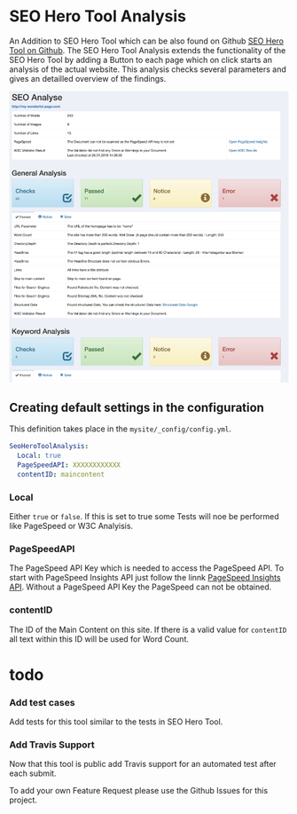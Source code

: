# SEO Hero Tool Analysis

An Addition to SEO Hero Tool which can be also found on Github [SEO Hero Tool on Github](https://github.com/nomidi/silverstripe-seo-hero-tool).
The SEO Hero Tool Analysis extends the functionality of the SEO Hero Tool by adding a Button to each page which on click starts an analysis of the actual website.
This analysis checks several parameters and gives an detailled overview of the findings.

![](docs/images/seo-analysis-preview.jpg)

## Creating default settings in the configuration

This definition takes place in the `mysite/_config/config.yml`.

``` yml
SeoHeroToolAnalysis:
  Local: true
  PageSpeedAPI: XXXXXXXXXXXX
  contentID: maincontent
```

### Local
Either `true` or `false`. If this is set to true some Tests will noe be performed like PageSpeed or W3C Analyisis.

### PageSpeedAPI
The PageSpeed API Key which is needed to access the PageSpeed API. To start with PageSpeed Insights API just follow the linnk [PageSpeed Insights API](https://developers.google.com/speed/docs/insights/v4/getting-started).
Without a PageSpeed API Key the PageSpeed can not be obtained.

### contentID
The ID of the Main Content on this site. If there is a valid value for `contentID` all text within this ID will be used for Word Count.

# todo

### Add test cases
Add tests for this tool similar to the tests in SEO Hero Tool.

### Add Travis Support
Now that this tool is public add Travis support for an automated test after each submit.

To add your own Feature Request please use the Github Issues for this project.
